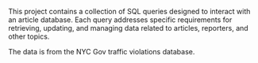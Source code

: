 This project contains a collection of SQL queries designed to interact with an article database. 
Each query addresses specific requirements for retrieving, updating, and managing data related to articles, reporters, and other topics.

The data is from the NYC Gov traffic violations database.
